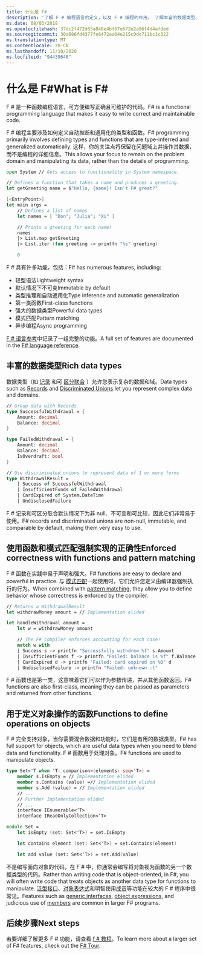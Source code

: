 ```yaml
---
title: 什么是 F#
description: '了解 F # 编程语言的定义，以及 F # 编程的作用。 了解丰富的数据类型、函数以及它们如何组合在一起。'
ms.date: 08/03/2018
ms.openlocfilehash: 37dc2f472d65a046e4bf67e672e2a96f4d4afded
ms.sourcegitcommit: 30a686fd4377fe6472aa04e215c0de711bc1c322
ms.translationtype: MT
ms.contentlocale: zh-CN
ms.lasthandoff: 11/10/2020
ms.locfileid: "94439646"
---
```

# <a name="what-is-f"></a><span data-ttu-id="ae51b-104">什么是 F\#</span><span class="sxs-lookup"><span data-stu-id="ae51b-104">What is F\#</span></span>

<span data-ttu-id="ae51b-105">F # 是一种函数编程语言，可方便编写正确且可维护的代码。</span><span class="sxs-lookup"><span data-stu-id="ae51b-105">F# is a functional programming language that makes it easy to write correct and maintainable code.</span></span>

<span data-ttu-id="ae51b-106">F # 编程主要涉及如何定义自动推断和通用化的类型和函数。</span><span class="sxs-lookup"><span data-stu-id="ae51b-106">F# programming primarily involves defining types and functions that are type-inferred and generalized automatically.</span></span> <span data-ttu-id="ae51b-107">这样，你的关注点将保留在问题域上并操作其数据，而不是编程的详细信息。</span><span class="sxs-lookup"><span data-stu-id="ae51b-107">This allows your focus to remain on the problem domain and manipulating its data, rather than the details of programming.</span></span>

```fsharp
open System // Gets access to functionality in System namespace.

// Defines a function that takes a name and produces a greeting.
let getGreeting name = $"Hello, {name}! Isn't F# great?"

[<EntryPoint>]
let main args =
    // Defines a list of names
    let names = [ "Don"; "Julia"; "Xi" ]

    // Prints a greeting for each name!
    names
    |> List.map getGreeting
    |> List.iter (fun greeting -> printfn "%s" greeting)

    0
```

<span data-ttu-id="ae51b-108">F # 具有许多功能，包括：</span><span class="sxs-lookup"><span data-stu-id="ae51b-108">F# has numerous features, including:</span></span>

* <span data-ttu-id="ae51b-109">轻型语法</span><span class="sxs-lookup"><span data-stu-id="ae51b-109">Lightweight syntax</span></span>
* <span data-ttu-id="ae51b-110">默认情况下不可变</span><span class="sxs-lookup"><span data-stu-id="ae51b-110">Immutable by default</span></span>
* <span data-ttu-id="ae51b-111">类型推理和自动通用化</span><span class="sxs-lookup"><span data-stu-id="ae51b-111">Type inference and automatic generalization</span></span>
* <span data-ttu-id="ae51b-112">第一类函数</span><span class="sxs-lookup"><span data-stu-id="ae51b-112">First-class functions</span></span>
* <span data-ttu-id="ae51b-113">强大的数据类型</span><span class="sxs-lookup"><span data-stu-id="ae51b-113">Powerful data types</span></span>
* <span data-ttu-id="ae51b-114">模式匹配</span><span class="sxs-lookup"><span data-stu-id="ae51b-114">Pattern matching</span></span>
* <span data-ttu-id="ae51b-115">异步编程</span><span class="sxs-lookup"><span data-stu-id="ae51b-115">Async programming</span></span>

<span data-ttu-id="ae51b-116">[F # 语言参考](./language-reference/index.md)中记录了一组完整的功能。</span><span class="sxs-lookup"><span data-stu-id="ae51b-116">A full set of features are documented in the [F# language reference](./language-reference/index.md).</span></span>

## <a name="rich-data-types"></a><span data-ttu-id="ae51b-117">丰富的数据类型</span><span class="sxs-lookup"><span data-stu-id="ae51b-117">Rich data types</span></span>

<span data-ttu-id="ae51b-118">数据类型（如 [记录](./language-reference/records.md) 和可 [区分联合](./language-reference/discriminated-unions.md) ）允许您表示复杂的数据和域。</span><span class="sxs-lookup"><span data-stu-id="ae51b-118">Data types such as [Records](./language-reference/records.md) and [Discriminated Unions](./language-reference/discriminated-unions.md) let you represent complex data and domains.</span></span>

```fsharp
// Group data with Records
type SuccessfulWithdrawal = {
    Amount: decimal
    Balance: decimal
}

type FailedWithdrawal = {
    Amount: decimal
    Balance: decimal
    IsOverdraft: bool
}

// Use discriminated unions to represent data of 1 or more forms
type WithdrawalResult =
    | Success of SuccessfulWithdrawal
    | InsufficientFunds of FailedWithdrawal
    | CardExpired of System.DateTime
    | UndisclosedFailure
```

<span data-ttu-id="ae51b-119">F # 记录和可区分联合默认情况下为非 null、不可变和可比较，因此它们非常易于使用。</span><span class="sxs-lookup"><span data-stu-id="ae51b-119">F# records and discriminated unions are non-null, immutable, and comparable by default, making them very easy to use.</span></span>

## <a name="enforced-correctness-with-functions-and-pattern-matching"></a><span data-ttu-id="ae51b-120">使用函数和模式匹配强制实现的正确性</span><span class="sxs-lookup"><span data-stu-id="ae51b-120">Enforced correctness with functions and pattern matching</span></span>

<span data-ttu-id="ae51b-121">F # 函数在实践中易于声明和强大。</span><span class="sxs-lookup"><span data-stu-id="ae51b-121">F# functions are easy to declare and powerful in practice.</span></span> <span data-ttu-id="ae51b-122">与 [模式匹配](./language-reference/pattern-matching.md)一起使用时，它们允许您定义由编译器强制执行的行为。</span><span class="sxs-lookup"><span data-stu-id="ae51b-122">When combined with [pattern matching](./language-reference/pattern-matching.md), they allow you to define behavior whose correctness is enforced by the compiler.</span></span>

```fsharp
// Returns a WithdrawalResult
let withdrawMoney amount = // Implementation elided

let handleWithdrawal amount =
    let w = withdrawMoney amount

    // The F# compiler enforces accounting for each case!
    match w with
    | Success s -> printfn "Successfully withdrew %f" s.Amount
    | InsufficientFunds f -> printfn "Failed: balance is %f" f.Balance
    | CardExpired d -> printfn "Failed: card expired on %O" d
    | UndisclosedFailure -> printfn "Failed: unknown :("
```

<span data-ttu-id="ae51b-123">F # 函数也是第一类，这意味着它们可以作为参数传递，并从其他函数返回。</span><span class="sxs-lookup"><span data-stu-id="ae51b-123">F# functions are also first-class, meaning they can be passed as parameters and returned from other functions.</span></span>

## <a name="functions-to-define-operations-on-objects"></a><span data-ttu-id="ae51b-124">用于定义对象操作的函数</span><span class="sxs-lookup"><span data-stu-id="ae51b-124">Functions to define operations on objects</span></span>

<span data-ttu-id="ae51b-125">F # 完全支持对象，当你需要混合数据和功能时，它们是有用的数据类型。</span><span class="sxs-lookup"><span data-stu-id="ae51b-125">F# has full support for objects, which are useful data types when you need to blend data and functionality.</span></span> <span data-ttu-id="ae51b-126">F # 函数用于处理对象。</span><span class="sxs-lookup"><span data-stu-id="ae51b-126">F# functions are used to manipulate objects.</span></span>

```fsharp
type Set<'T when 'T: comparison>(elements: seq<'T>) =
    member s.IsEmpty = // Implementation elided
    member s.Contains (value) =// Implementation elided
    member s.Add (value) = // Implementation elided
    // ...
    // Further Implementation elided
    // ...
    interface IEnumerable<‘T>
    interface IReadOnlyCollection<‘T>

module Set =
    let isEmpty (set: Set<'T>) = set.IsEmpty

    let contains element (set: Set<'T>) = set.Contains(element)

    let add value (set: Set<'T>) = set.Add(value)
```

<span data-ttu-id="ae51b-127">不是编写面向对象的代码，在 F # 中，你通常会编写将对象视为函数的另一个数据类型的代码。</span><span class="sxs-lookup"><span data-stu-id="ae51b-127">Rather than writing code that is object-oriented, in F#, you will often write code that treats objects as another data type for functions to manipulate.</span></span> <span data-ttu-id="ae51b-128">[泛型接口](./language-reference/interfaces.md)、[对象表达式](./language-reference/object-expressions.md)和明智使用[成员](./language-reference/members/index.md)等功能在较大的 F # 程序中很常见。</span><span class="sxs-lookup"><span data-stu-id="ae51b-128">Features such as [generic interfaces](./language-reference/interfaces.md), [object expressions](./language-reference/object-expressions.md), and judicious use of [members](./language-reference/members/index.md) are common in larger F# programs.</span></span>

## <a name="next-steps"></a><span data-ttu-id="ae51b-129">后续步骤</span><span class="sxs-lookup"><span data-stu-id="ae51b-129">Next steps</span></span>

<span data-ttu-id="ae51b-130">若要详细了解更多 F # 功能，请查看 [f # 教程](tour.md)。</span><span class="sxs-lookup"><span data-stu-id="ae51b-130">To learn more about a larger set of F# features, check out the [F# Tour](tour.md).</span></span>
